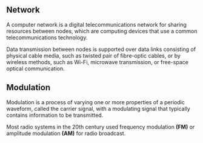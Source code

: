 ## Network

A computer network is a digital telecommunications network for sharing resources between nodes, which are computing devices that use a common telecommunications technology.

Data transmission between nodes is supported over data links consisting of physical cable media, such as twisted pair of fibre-optic cables, or by wireless methods, such as Wi-Fi, microwave transmission, or free-space optical communication.


## Modulation

Modulation is a process of varying one or more properties of a periodic waveform, called the carrier signal, with a modulating signal that typically contains information to be transmitted.

Most radio systems in the 20th century used frequency modulation **(FM)** or amplitude modulation **(AM)** for radio broadcast.
